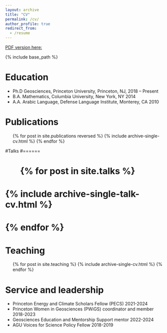 ```yaml
---
layout: archive
title: "CV"
permalink: /cv/
author_profile: true
redirect_from:
  - /resume
---
```


[PDF version here:](http://abigale-wyatt.github.io/files//Curriculum_vitae.pdf)

{% include base_path %}

Education
======

* Ph.D Geosciences, Princeton University, Princeton, NJ,   2018 – Present
* B.A. Mathematics, Columbia University, New York, NY  2014
* A.A. Arabic Language, Defense Language Institute, Monterey, CA	  2010


Publications
======
  <ul>{% for post in site.publications reversed %}
    {% include archive-single-cv.html %}
  {% endfor %}</ul>
  
#Talks
#======
#  <ul>{% for post in site.talks %}
#    {% include archive-single-talk-cv.html %}
#  {% endfor %}</ul>
  
Teaching
======
  <ul>{% for post in site.teaching %}
    {% include archive-single-cv.html %}
  {% endfor %}</ul>
  
Service and leadership
======
* Princeton Energy and Climate Scholars Fellow (PECS) 2021-2024
* Princeton Women in Geosciences (PWiGS) coordinator and member 2018-2023
* Geosciences Education and Mentorship Support mentor 2022-2024
* AGU Voices for Science Policy Fellow 2018-2019
